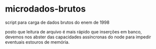 # microdados-brutos
script para carga de dados brutos do enem de 1998

posto que leitura de arquivo é mais rápido que inserções em banco, devemos nos abster das capacidades assíncronas do node para impedir eventuais estouros de memória.


